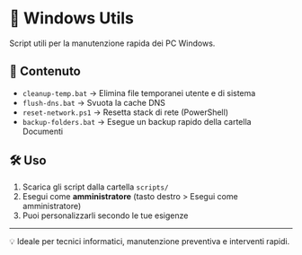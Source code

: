 # 🧹 Windows Utils

Script utili per la manutenzione rapida dei PC Windows.

## 📁 Contenuto

- `cleanup-temp.bat` → Elimina file temporanei utente e di sistema  
- `flush-dns.bat` → Svuota la cache DNS  
- `reset-network.ps1` → Resetta stack di rete (PowerShell)  
- `backup-folders.bat` → Esegue un backup rapido della cartella Documenti

## 🛠️ Uso

1. Scarica gli script dalla cartella `scripts/`
2. Esegui come **amministratore** (tasto destro > Esegui come amministratore)
3. Puoi personalizzarli secondo le tue esigenze

---

💡 Ideale per tecnici informatici, manutenzione preventiva e interventi rapidi.
